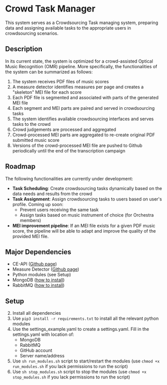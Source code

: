 # Crowd Task Manager
This system serves as a Crowdsourcing Task managing system, preparing data and assigning available tasks to the appropriate users in crowdsourcing scenarios.

## Description
In its current state, the system is optimized for a crowd-assisted Optical Music Recognition (OMR) pipeline. More specifically, the functionalities of the system can be summarized as follows:
1. The system receives PDF files of music scores
2. A measure detector identifies measures per page and creates a "skeleton" MEI file for each score
3. Each PDF file is segmented and associated with parts of the generated MEI file
4. Each segment and MEI parts are paired and served in crowdsourcing tasks
5. The system identifies available crowdsourcing interfaces and serves tasks to the crowd
6. Crowd judgements are processed and aggregated
7. Crowd-processed MEI parts are aggregated to re-create original PDF submitted music score
8. Versions of the crowd-processed MEI file are pushed to Github periodically until the end of the transcription campaign

## Roadmap
The following functionalities are currently under development:
* __Task Scheduling__: Create crowdsourcing tasks dynamically based on the data needs and results from the crowd
* __Task Assignment__: Assign crowdsourcing tasks to users based on user's profile. Coming up soon:
	* Prevent users receiving the same task
	* Assign tasks based on music instrument of choice (for Orchestra members)
* __MEI improvement pipeline__: If an MEI file exists for a given PDF music score, the pipeline will be able to adapt and improve the quality of the provided MEI file.

## Major Dependencies
- CE-API ([Github page](https://github.com/trompamusic/ce-api))
- Measure Detector ([Github page](https://github.com/OMR-Research/MeasureDetector/))
- Python modules (see Setup)
- MongoDB ([how to install](https://docs.mongodb.com/manual/installation/))
- RabbitMQ ([how to install](https://www.rabbitmq.com/download.html))

## Setup
2. Install all dependencies
2. Use `pip3 install -r requirements.txt` to install all the relevant python modules
3. Use the settings_example.yaml to create a settings.yaml. Fill in the settings.yaml with  location of:
	- MongoDB
	- RabbitMQ
	- GitHub account
	- Server name/address
4. Use `sh run_modules.sh` script to start/restart the modules (use `chmod +x run_modules.sh` if you lack permissions to run the script)
5. Use `sh stop_modules.sh` script to stop the modules (use `chmod +x stop_modules.sh` if you lack permissions to run the script)
